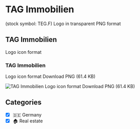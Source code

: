 # TAG Immobilien
 (stock symbol: TEG.F) Logo in transparent PNG format

## TAG Immobilien
 Logo icon format

### TAG Immobilien
 Logo icon format Download PNG (61.4 KB)

![TAG Immobilien
 Logo icon format Download PNG (61.4 KB)](/img/orig/TEG.F-43d40fe8.png)



## Categories
- [x] 🇩🇪 Germany
- [x] 🏠 Real estate
